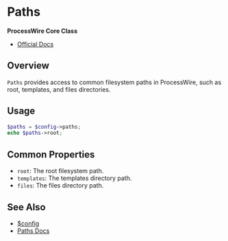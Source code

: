 # Paths

**ProcessWire Core Class**

- [Official Docs](https://processwire.com/api/ref/paths/)

## Overview

`Paths` provides access to common filesystem paths in ProcessWire, such as root, templates, and files directories.

## Usage

```php
$paths = $config->paths;
echo $paths->root;
```

## Common Properties
- `root`: The root filesystem path.
- `templates`: The templates directory path.
- `files`: The files directory path.

## See Also
- [$config](./config-variable.md)
- [Paths Docs](https://processwire.com/api/ref/paths/)
